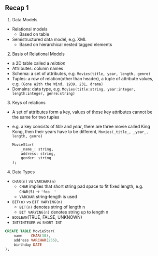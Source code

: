 ## Recap 1

1. Data Models
  - Relational models
    * Based on table
  - Semistructured data model, e.g. XML
    * Based on hierarchical nested tagged elements

2. Basis of Relational Models
  - a 2D table called a _relation_
  - Attributes: column names
  - Schema: a set of attributes, e.g. `Movies(title, year, length, genre)`
  - Tuples: a row of relation(other than header), a tuple of attribute values, e.g. `(Gone With the Wind, 1939, 231, drama)`
  - Domains: data type, e.g. `Movies(title:string, year:integer, length:integer, genre:string)`

3. Keys of relations
  - A set of attributes form a key, values of those key attributes cannot be the same for two tuples
  - e.g. a key consists of _title_ and _year_, there are three movie called King Kong, then their years have to be different, `Movies(_title_, _year_, length, genre)`
  
    ```sql
    MovieStar(
        _name_: string,
        address: string,
        gender: string
    );
    ```

4. Data Types
  - `CHAR(n)` vs `VARCHAR(n)`
    * `CHAR` implies that short string pad space to fit fixed length, e.g. `CHAR(5)` -> `'foo  '`
    * `VARCHAR` string-length is used
  - `BIT(n)` vs `BIT VARYING(n)`
    * `BIT(n)` denotes string of length n
    * `BIT VARYING(n)` denotes string up to length n
  - `BOOLEAN`(TRUE, FALSE, UNKNOWN)
  - `INT`/`INTEGER` vs `SHORT INT`
  ```sql
  CREATE TABLE MovieStar(
      name    CHAR(30),
      address VARCHAR(255),
      birthday DATE
  );
